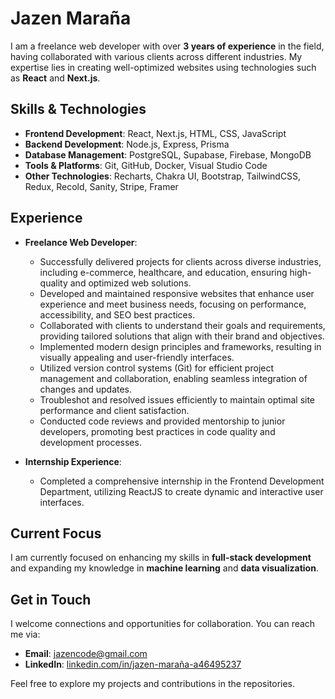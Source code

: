 # Jazen Maraña

I am a freelance web developer with over **3 years of experience** in the field, having collaborated with various clients across different industries. My expertise lies in creating well-optimized websites using technologies such as **React** and **Next.js**.

## Skills & Technologies
- **Frontend Development**: React, Next.js, HTML, CSS, JavaScript
- **Backend Development**: Node.js, Express, Prisma
- **Database Management**: PostgreSQL, Supabase, Firebase, MongoDB
- **Tools & Platforms**: Git, GitHub, Docker, Visual Studio Code
- **Other Technologies**: Recharts, Chakra UI, Bootstrap, TailwindCSS, Redux, Recold, Sanity, Stripe, Framer

## Experience
- **Freelance Web Developer**:
  - Successfully delivered projects for clients across diverse industries, including e-commerce, healthcare, and education, ensuring high-quality and optimized web solutions.
  - Developed and maintained responsive websites that enhance user experience and meet business needs, focusing on performance, accessibility, and SEO best practices.
  - Collaborated with clients to understand their goals and requirements, providing tailored solutions that align with their brand and objectives.
  - Implemented modern design principles and frameworks, resulting in visually appealing and user-friendly interfaces.
  - Utilized version control systems (Git) for efficient project management and collaboration, enabling seamless integration of changes and updates.
  - Troubleshot and resolved issues efficiently to maintain optimal site performance and client satisfaction.
  - Conducted code reviews and provided mentorship to junior developers, promoting best practices in code quality and development processes.


- **Internship Experience**:
  - Completed a comprehensive internship in the Frontend Development Department, utilizing ReactJS to create dynamic and interactive user interfaces.

## Current Focus
I am currently focused on enhancing my skills in **full-stack development** and expanding my knowledge in **machine learning** and **data visualization**.

## Get in Touch
I welcome connections and opportunities for collaboration. You can reach me via:
- **Email**: jazencode@gmail.com
- **LinkedIn**: [linkedin.com/in/jazen-maraña-a46495237](#)

Feel free to explore my projects and contributions in the repositories.
